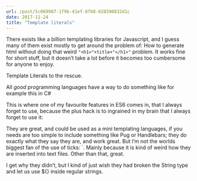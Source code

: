 ```yaml
---
url: /post/5c069987-1f9b-41ef-8f68-020390832d1c
date: 2017-11-24
title: "Template literals"
---
```


There exists like a billion templating libraries for Javascript, and I guess many of them exist mostly to get around the problem of: How to generate html without doing that weird `"<h1>"+title+"</h1>"` problem. It works fine for short stuff, but it doesn&#8217;t take a lot before it becomes too cumbersome for anyone to enjoy.



Template Literals to the rescue.



All _good_ programming languages have a way to do something like for example this in C#



<script src="https://gist.github.com/hjertnes/9e2251ebd109d3936f61ef3af446d99f.js"></script>



This is where one of my favourite features in ES6 comes in, that I always forget to use, because the plus hack is to ingrained in my brain that I always forget to use it:



<script src="https://gist.github.com/hjertnes/7ba870df3043d928985256e90046e91b.js"></script>



They are great, and could be used as a mini templating languages, if you needs are too simple to include something like Pug or Handlebars; they do exactly what they say they are, and work great. But I&#8217;m not the worlds biggest fan of the use of ticks: \`. Mainly because it is kind of weird how they are inserted into text files. Other than that, great.



I get why they didn&#8217;t, but I kind of just wish they had broken the String type and let us use ${} inside regular strings.